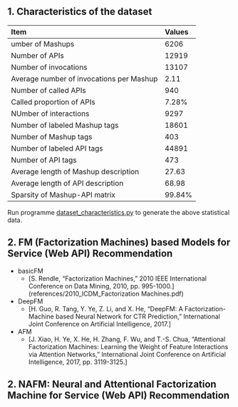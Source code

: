 
## 1. Characteristics of the dataset
Item | Values 
 :- | :-
umber of Mashups | 6206
Number of APIs | 12919
Number of invocations | 13107
Average number of invocations per Mashup | 2.11
Number of called APIs | 940
Called proportion of APIs | 7.28%
NUmber of interactions |  9297
Number of labeled Mashup tags | 18601
Number of Mashup tags | 403
Number of labeled API tags | 44891
Number of API tags | 473
Average length of Mashup description | 27.63
Average length of API description | 68.98
Sparsity of Mashup-API matrix | 99.84%

Run programme [dataset_characteristics.py](dataset_characteristics.py) to generate the above statistical data.

## 2. FM (Factorization Machines) based Models for Service (Web API) Recommendation
* basicFM
  * [S. Rendle, “Factorization Machines,” 2010 IEEE International Conference on Data Mining, 2010, pp. 995-1000.](references/2010_ICDM_Factorization Machines.pdf)
* DeepFM
  * [H. Guo, R. Tang, Y. Ye, Z. Li, and X. He, “DeepFM: A Factorization-Machine based Neural Network for CTR Prediction,” International Joint Conference on Artificial Intelligence, 2017.]
* AFM
  * [J. Xiao, H. Ye, X. He, H. Zhang, F. Wu, and T.-S. Chua, “Attentional Factorization Machines: Learning the Weight of Feature Interactions via Attention Networks,” International Joint Conference on Artificial Intelligence, 2017, pp. 3119-3125.]

## 2. NAFM: Neural and Attentional Factorization Machine for Service (Web API) Recommendation

